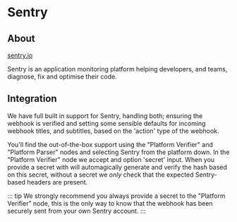 # Sentry

## About
[sentry.io](https://sentry.io)

Sentry is an application monitoring platform helping developers,
and teams, diagnose, fix and optimise their code.

## Integration

We have full built in support for Sentry, handling both; ensuring
the webhook is verified and setting some sensible defaults for
incoming webhook titles, and subtitles, based on the 'action' type
of the webhook.

You'll find the out-of-the-box support using the "Platform Verifier"
and "Platform Parser" nodes and selecting Sentry from the platform
down. In the "Platform Verifier" node we accept and option 'secret'
input. When you provide a secret with will automagically generate and
verify the hash based on this secret, without a secret we _only_ check
that the expected Sentry-based headers are present.

::: tip
We strongly recommend you always provide a secret to the "Platform Verifier"
node, this is the only way to know that the webhook has been securely
sent from your own Sentry account.
:::
